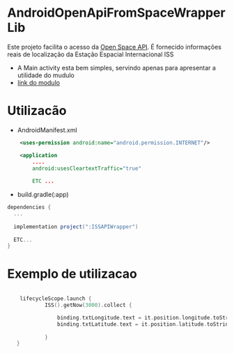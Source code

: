 # AndroidOpenApiFromSpaceWrapperLib

Este projeto facilita o acesso da [Open Space API](http://open-notify.org/). É fornecido informações reais de localização da Estação Espacial Internacional ISS


* A Main activity esta bem simples, servindo apenas para apresentar a utilidade do mudulo 
* [link do modulo](https://github.com/fernandomflopes/AndroidOpenApiFromSpaceWrapperLib/tree/master/ISSAPIWrapper)

# Utilizacão



* AndroidManifest.xml
```XML
    <uses-permission android:name="android.permission.INTERNET"/>

    <application
        ....
        android:usesCleartextTraffic="true"
        
        ETC ...

```
* build.gradle(:app)

```gradle
dependencies {
  ...
  
  implementation project(":ISSAPIWrapper")
  
  ETC...
}
```

# Exemplo de utilizacao

```kotlin

    lifecycleScope.launch {
            ISS().getNow(3000).collect {

                binding.txtLongitude.text = it.position.longitude.toString()
                binding.txtLatitude.text = it.position.latitude.toString()
            
            }
   }

```
